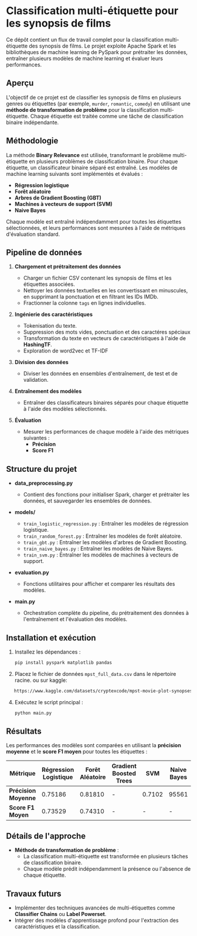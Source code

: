 # Classification multi-étiquette pour les synopsis de films

Ce dépôt contient un flux de travail complet pour la classification multi-étiquette des synopsis de films. Le projet exploite Apache Spark et les bibliothèques de machine learning de PySpark pour prétraiter les données, entraîner plusieurs modèles de machine learning et évaluer leurs performances.

## Aperçu
L'objectif de ce projet est de classifier les synopsis de films en plusieurs genres ou étiquettes (par exemple, `murder`, `romantic`, `comedy`) en utilisant une **méthode de transformation de problème** pour la classification multi-étiquette. Chaque étiquette est traitée comme une tâche de classification binaire indépendante.

## Méthodologie
La méthode **Binary Relevance** est utilisée, transformant le problème multi-étiquette en plusieurs problèmes de classification binaire. Pour chaque étiquette, un classificateur binaire séparé est entraîné. Les modèles de machine learning suivants sont implémentés et évalués :

- **Régression logistique**
- **Forêt aléatoire**
- **Arbres de Gradient Boosting (GBT)**
- **Machines à vecteurs de support (SVM)**
- **Naive Bayes**

Chaque modèle est entraîné indépendamment pour toutes les étiquettes sélectionnées, et leurs performances sont mesurées à l'aide de métriques d'évaluation standard.

## Pipeline de données
1. **Chargement et prétraitement des données**
   - Charger un fichier CSV contenant les synopsis de films et les étiquettes associées.
   - Nettoyer les données textuelles en les convertissant en minuscules, en supprimant la ponctuation et en filtrant les IDs IMDb.
   - Fractionner la colonne `tags` en lignes individuelles.

2. **Ingénierie des caractéristiques**
   - Tokenisation du texte.
   - Suppression des mots vides, ponctuation et des caractéres spéciaux
   - Transformation du texte en vecteurs de caractéristiques à l'aide de **HashingTF**.
   - Exploration de word2vec et TF-IDF

3. **Division des données**
   - Diviser les données en ensembles d'entraînement, de test et de validation.

4. **Entraînement des modèles**
   - Entraîner des classificateurs binaires séparés pour chaque étiquette à l'aide des modèles sélectionnés.

5. **Évaluation**
   - Mesurer les performances de chaque modèle à l'aide des métriques suivantes :
     - **Précision**
     - **Score F1**

## Structure du projet
- **data_preprocessing.py**
  - Contient des fonctions pour initialiser Spark, charger et prétraiter les données, et sauvegarder les ensembles de données.

- **models/**
  - `train_logistic_regression.py` : Entraîner les modèles de régression logistique.
  - `train_random_forest.py` : Entraîner les modèles de forêt aléatoire.
  - `train_gbt.py` : Entraîner les modèles d'arbres de Gradient Boosting.
  - `train_naive_bayes.py` : Entraîner les modèles de Naive Bayes.
  - `train_svm.py` : Entraîner les modèles de machines à vecteurs de support.

- **evaluation.py**
  - Fonctions utilitaires pour afficher et comparer les résultats des modèles.

- **main.py**
  - Orchestration complète du pipeline, du prétraitement des données à l'entraînement et l'évaluation des modèles.

## Installation et exécution

1. Installez les dépendances :
   ```bash
   pip install pyspark matplotlib pandas
   ```

2. Placez le fichier de données `mpst_full_data.csv` dans le répertoire racine. ou sur kaggle:
```bash
   https://www.kaggle.com/datasets/cryptexcode/mpst-movie-plot-synopses-with-tags/data
```
4. Exécutez le script principal :
   ```bash
   python main.py
   ```

## Résultats
Les performances des modèles sont comparées en utilisant la **précision moyenne** et le **score F1 moyen** pour toutes les étiquettes :

| Métrique           | Régression Logistique | Forêt Aléatoire | Gradient Boosted Trees | SVM   | Naive Bayes |
|--------------------|-----------------------|-----------------|-------------------------|-------|-------------|
| **Précision Moyenne** | 0.75186               | 0.81810         | -                 | 0.7102| 95561      |
| **Score F1 Moyen**  | 0.73529               | 0.74310         | -                       | -     | -           |

## Détails de l'approche
- **Méthode de transformation de problème** :
  - La classification multi-étiquette est transformée en plusieurs tâches de classification binaire.
  - Chaque modèle prédit indépendamment la présence ou l'absence de chaque étiquette.

## Travaux futurs
- Implémenter des techniques avancées de multi-étiquettes comme **Classifier Chains** ou **Label Powerset**.
- Intégrer des modèles d'apprentissage profond pour l'extraction des caractéristiques et la classification.
